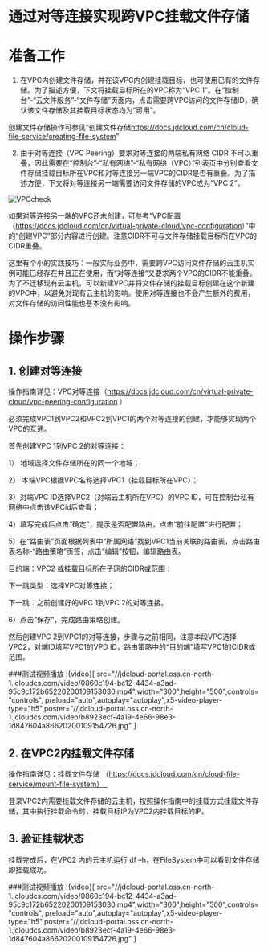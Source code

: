 # 通过对等连接实现跨VPC挂载文件存储



# 准备工作

1. 在VPC内创建文件存储，并在该VPC内创建挂载目标，也可使用已有的文件存储。为了描述方便，下文将挂载目标所在的VPC称为“VPC 1”。在“控制台”-“云文件服务”-“文件存储”页面内，点击需要跨VPC访问的文件存储ID，确认该文件存储及其挂载目标状态均为“可用”。

创建文件存储操作可参见“创建文件存储<https://docs.jdcloud.com/cn/cloud-file-service/creating-file-system>”

2. 由于对等连接（VPC Peering）要求对等连接的两端私有网络 CIDR 不可以重叠，因此需要在“控制台”-“私有网络”-“私有网络（VPC）”列表页中分别查看文件存储挂载目标所在VPC和对等连接另一端VPC的CIDR是否有重叠。为了描述方便，下文将对等连接另一端需要访问文件存储的VPC成为“VPC 2“。

![VPCcheck](../../../../image/Cloud-File-Service/VPCpeering_VPCcheck.png)

如果对等连接另一端的VPC还未创建，可参考“VPC配置（<https://docs.jdcloud.com/cn/virtual-private-cloud/vpc-configuration>）”中的“创建VPC”部分内容进行创建。注意CIDR不可与文件存储挂载目标所在VPC的CIDR重叠。

这里有个小的实践技巧：一般实际业务中，需要跨VPC访问文件存储的云主机实例可能已经存在并且正在使用，而“对等连接“又要求两个VPC的CIDR不能重叠。为了不迁移现有云主机，可以新建VPC并将文件存储的挂载目标创建在这个新建的VPC中，以避免对现有云主机的影响。使用对等连接也不会产生额外的费用，对文件存储的访问性能也基本没有影响。

# 操作步骤

## 1. 创建对等连接

操作指南详见：VPC对等连接（https://docs.jdcloud.com/cn/virtual-private-cloud/vpc-peering-configuration ）

必须完成VPC1到VPC2和VPC2到VPC1的两个对等连接的创建，才能够实现两个VPC的互通。

首先创建VPC 1到VPC 2的对等连接：

1） 地域选择文件存储所在的同一个地域；

2） 本端VPC根据VPC名称选择VPC1（挂载目标所在VPC）；

3）对端VPC ID选择VPC2（对端云主机所在VPC）的VPC ID，可在控制台私有网络中点击该VPCid后查看；

4）填写完成后点击“确定”，提示是否配置路由，点击“前往配置”进行配置；

5）在“路由表”页面根据列表中“所属网络”找到VPC1当前关联的路由表，点击路由表名称-“路由策略”页签，点击“编辑”按钮，编辑路由表。

目的端：VPC2 或挂载目标所在子网的CIDR或范围；

下一跳类型：选择VPC对等连接；

下一跳：之前创建好的VPC 1到VPC 2的对等连接。

6）点击“保存”，完成路由策略创建。

然后创建VPC 2到VPC1的对等连接，步骤与之前相同，注意本段VPC选择VPC2，对端ID填写VPC1的VPD ID，路由策略中的“目的端”填写VPC1的CIDR或范围。

###测试视频播放
!{video}[ src="//jdcloud-portal.oss.cn-north-1.jcloudcs.com/video/0860c194-bc12-4434-a3ad-95c9c172b65220200109153030.mp4",width="300",height="500",controls="controls", preload="auto",autoplay="autoplay",x5-video-player-type="h5",poster="//jdcloud-portal.oss.cn-north-1.jcloudcs.com/video/b8923ecf-4a19-4e66-98e3-1d847604a86620200109154726.jpg" ]


## 2. 在VPC2内挂载文件存储

操作指南详见：挂载文件存储 （https://docs.jdcloud.com/cn/cloud-file-service/mount-file-system）  

登录VPC2内需要挂载文件存储的云主机，按照操作指南中的挂载方式挂载文件存储，其中执行挂载命令时，挂载目标IP为VPC2内挂载目标的IP。

## 3. 验证挂载状态

挂载完成后，在VPC2 内的云主机运行 df –h，在FileSystem中可以看到文件存储即挂载成功。


###测试视频播放
!{video}[ src="//jdcloud-portal.oss.cn-north-1.jcloudcs.com/video/0860c194-bc12-4434-a3ad-95c9c172b65220200109153030.mp4",width="300",height="500",controls="controls", preload="auto",autoplay="autoplay",x5-video-player-type="h5",poster="//jdcloud-portal.oss.cn-north-1.jcloudcs.com/video/b8923ecf-4a19-4e66-98e3-1d847604a86620200109154726.jpg" ]
